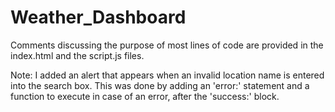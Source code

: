# Weather_Dashboard

Comments discussing the purpose of most lines of code are provided in the index.html and the script.js files.

Note:  I added an alert that appears when an invalid location name is entered into the search box.  This was done by adding an 'error:' statement and a function to execute in case of an error, after the 'success:' block.